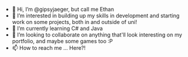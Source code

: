 - 👋 Hi, I’m @gipsyjaeger, but call me Ethan
- 👀 I’m interested in building up my skills in development and starting work on some projects, both in and outside of uni!
- 🌱 I’m currently learning C# and Java
- 💞️ I’m looking to collaborate on anything that'll look interesting on my portfolio, and maybe some games too :P 
- 📫 How to reach me ... Here?!

<!---
gipsyjaeger/gipsyjaeger is a ✨ special ✨ repository because its `README.md` (this file) appears on your GitHub profile.
You can click the Preview link to take a look at your changes.
--->
